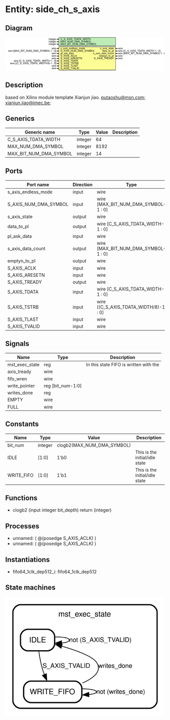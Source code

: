 # Entity: side_ch_s_axis

## Diagram

![Diagram](side_ch_s_axis.svg "Diagram")
## Description

based on Xilinx module template
 Xianjun jiao. putaoshu@msn.com; xianjun.jiao@imec.be;
 
## Generics

| Generic name           | Type    | Value | Description |
| ---------------------- | ------- | ----- | ----------- |
| C_S_AXIS_TDATA_WIDTH   | integer | 64    |             |
| MAX_NUM_DMA_SYMBOL     | integer | 8192  |             |
| MAX_BIT_NUM_DMA_SYMBOL | integer | 14    |             |
## Ports

| Port name             | Direction | Type                                  | Description |
| --------------------- | --------- | ------------------------------------- | ----------- |
| s_axis_endless_mode   | input     | wire                                  |             |
| S_AXIS_NUM_DMA_SYMBOL | input     | wire [MAX_BIT_NUM_DMA_SYMBOL-1 : 0]   |             |
| s_axis_state          | output    | wire                                  |             |
| data_to_pl            | output    | wire [C_S_AXIS_TDATA_WIDTH-1 : 0]     |             |
| pl_ask_data           | input     | wire                                  |             |
| s_axis_data_count     | output    | wire [MAX_BIT_NUM_DMA_SYMBOL-1 : 0]   |             |
| emptyn_to_pl          | output    | wire                                  |             |
| S_AXIS_ACLK           | input     | wire                                  |             |
| S_AXIS_ARESETN        | input     | wire                                  |             |
| S_AXIS_TREADY         | output    | wire                                  |             |
| S_AXIS_TDATA          | input     | wire [C_S_AXIS_TDATA_WIDTH-1 : 0]     |             |
| S_AXIS_TSTRB          | input     | wire [(C_S_AXIS_TDATA_WIDTH/8)-1 : 0] |             |
| S_AXIS_TLAST          | input     | wire                                  |             |
| S_AXIS_TVALID         | input     | wire                                  |             |
## Signals

| Name           | Type               | Description                             |
| -------------- | ------------------ | --------------------------------------- |
| mst_exec_state | reg                | In this state FIFO is written with the  |
| axis_tready    | wire               |                                         |
| fifo_wren      | wire               |                                         |
| write_pointer  | reg  [bit_num-1:0] |                                         |
| writes_done    | reg                |                                         |
| EMPTY          | wire               |                                         |
| FULL           | wire               |                                         |
## Constants

| Name       | Type    | Value                      | Description                    |
| ---------- | ------- | -------------------------- | ------------------------------ |
| bit_num    | integer | clogb2(MAX_NUM_DMA_SYMBOL) |                                |
| IDLE       | [1:0]   | 1'b0                       | This is the initial/idle state |
| WRITE_FIFO | [1:0]   | 1'b1                       | This is the initial/idle state |
## Functions
- clogb2 <font id="function_arguments">(input integer bit_depth)</font> <font id="function_return">return (integer)</font>
## Processes
- unnamed: ( @(posedge S_AXIS_ACLK) )
- unnamed: ( @(posedge S_AXIS_ACLK) )
## Instantiations

- fifo64_1clk_dep512_i: fifo64_1clk_dep512
## State machines

![Diagram_state_machine_0]( stm_side_ch_s_axis_00.svg "Diagram")